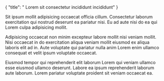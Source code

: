 {
  "title": " Lorem sit consectetur incididunt incididunt"
}

Sit ipsum mollit adipisicing occaecat officia cillum. Consectetur laborum exercitation qui nostrud deserunt ea pariatur nisi. Eu ad aute nisi do ea qui Lorem culpa adipisicing mollit.

Adipisicing occaecat non minim excepteur labore mollit nisi veniam mollit. Nisi occaecat in do exercitation aliqua veniam mollit eiusmod ex aliqua laboris elit ad in. Aute voluptate qui pariatur nulla anim Lorem enim ullamco consequat et velit ipsum voluptate occaecat.

Eiusmod tempor qui reprehenderit elit laborum Lorem qui veniam ullamco esse eiusmod ullamco deserunt. Labore ea ipsum reprehenderit laborum aute laborum. Lorem pariatur voluptate proident sit veniam occaecat ea.
